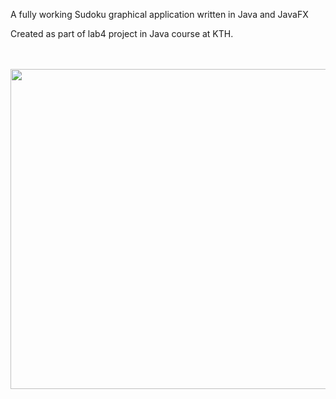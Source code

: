 A fully working Sudoku graphical application written in Java and JavaFX


Created as part of lab4 project in Java course at KTH.

<br>
<br>

<img src="https://github.com/AlTheMan/Sudoku/assets/103257111/63812c6f-b913-4a65-9a0e-8d252e02c971" width="512"/>
